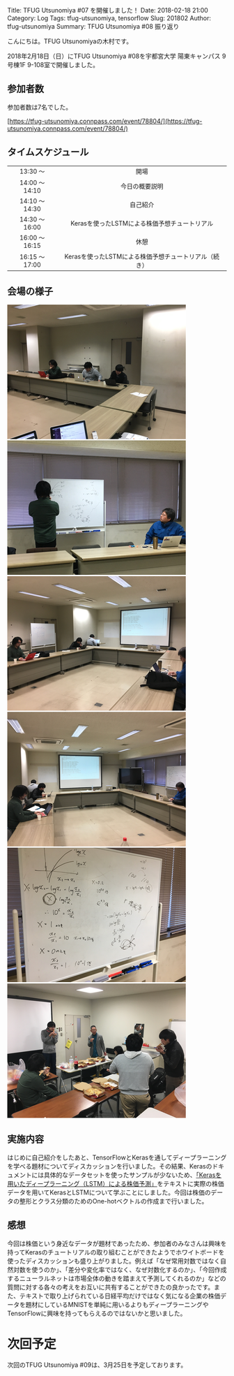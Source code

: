 Title: TFUG Utsunomiya #07 を開催しました！
Date: 2018-02-18 21:00
Category: Log
Tags: tfug-utsunomiya, tensorflow
Slug: 201802
Author: tfug-utsunomiya
Summary: TFUG Utsunomiya #08 振り返り

こんにちは。TFUG Utsunomiyaの木村です。

2018年2月18日（日）にTFUG Utsunomiya #08を宇都宮大学 陽東キャンパス 9号棟1F 9-108室で開催しました。

## 参加者数

参加者数は7名でした。

[https://tfug-utsunomiya.connpass.com/event/78804/](https://tfug-utsunomiya.connpass.com/event/78804/)

## タイムスケジュール

|||
|:-:|:-:|
|13:30 〜 |開場|
|14:00 〜 14:10|今日の概要説明|
|14:10 〜 14:30|自己紹介|
|14:30 〜 16:00|Kerasを使ったLSTMによる株価予想チュートリアル|
|16:00 〜 16:15|休憩|
|16:15 〜 17:00|Kerasを使ったLSTMによる株価予想チュートリアル（続き）|

## 会場の様子

![2018-02-19-01.png](/images/2018-02-19-01.png) ![2018-02-19-02.png](/images/2018-02-19-02.png)
![2018-02-19-03.png](/images/2018-02-19-03.png) ![2018-02-19-04.png](/images/2018-02-19-04.png)
![2018-02-19-05.png](/images/2018-02-19-05.png) ![2018-02-19-06.png](/images/2018-02-19-06.png)

## 実施内容

はじめに自己紹介をしたあと、TensorFlowとKerasを通してディープラーニングを学べる題材についてディスカッションを行いました。その結果、Kerasのドキュメントには具体的なデータセットを使ったサンプルが少ないため、[「Kerasを用いたディープラーニング（LSTM）による株価予測」](https://www.buildinsider.net/small/deeplearningnext/stockprediction)をテキストに実際の株価データを用いてKerasとLSTMについて学ぶことにしました。今回は株価のデータの整形とクラス分類のためのOne-hotベクトルの作成まで行いました。

## 感想

今回は株価という身近なデータが題材であったため、参加者のみなさんは興味を持ってKerasのチュートリアルの取り組むことができたようでホワイトボードを使ったディスカッションも盛り上がりました。例えば「なぜ常用対数ではなく自然対数を使うのか」、「差分や変化率ではなく、なぜ対数化するのか」、「今回作成するニューラルネットは市場全体の動きを踏まえて予測してくれるのか」などの質問に対する各々の考えをお互いに共有することができたの良かったです。また、テキストで取り上げられている日経平均だけではなく気になる企業の株価データを題材にしているMNISTを単純に用いるよりもディープラーニングやTensorFlowに興味を持ってもらえるのではないかと思いました。

# 次回予定

次回のTFUG Utsunomiya #09は、3月25日を予定しております。
